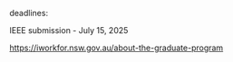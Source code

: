 deadlines:

IEEE submission - July 15, 2025

https://iworkfor.nsw.gov.au/about-the-graduate-program
